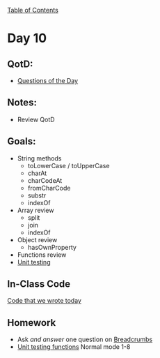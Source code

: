 [Table of Contents](/README.md)

# Day 10

## QotD:
* [Questions of the Day](http://www.classmarker.com/)

## Notes:
* Review QotD

## Goals:
* String methods
	* toLowerCase / toUpperCase
	* charAt
	* charCodeAt
	* fromCharCode
	* substr
	* indexOf
* Array review
	* split
	* join
	* indexOf
* Object review
	* hasOwnProperty
* Functions review
* [Unit testing](/units/unit-testing)

## In-Class Code
[Code that we wrote today](/notes/day-10/code)

## Homework
* Ask *and answer* one question on [Breadcrumbs](http://tiy.breadcrumbsqa.com/)
* [Unit testing functions](https://github.com/TIY-Austin-Front-End-Engineering/unit-testing-functions) Normal mode 1-8
